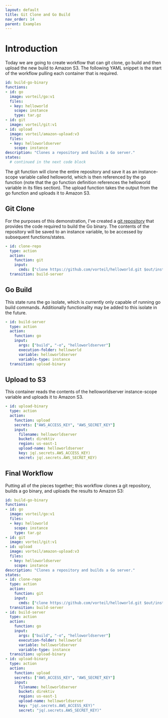 ```yaml
---
layout: default
title: Git Clone and Go Build
nav_order: 14
parent: Examples
---
```


# Introduction
Today we are going to create workflow that can git clone, go build and then upload the new build to Amazon S3. The following YAML snippet is the start of the workflow pulling each container that is required.

```yaml
id: build-go-binary
functions:
- id: go
  image: vorteil/go:v1
  files:
  - key: helloworld
    scope: instance
    type: tar.gz
- id: git
  image: vorteil/git:v1
- id: upload
  image: vorteil/amazon-upload:v3
  files:
  - key: helloworldserver
    scope: instance
description: "Clones a repository and builds a Go server."
states:
  # continued in the next code block
```

The git function will clone the entire repository and save it as an instance-scope variable called helloworld, which is then referenced by the go function (note that the go function definition references the helloworld variable in its files section). The upload function takes the output from the go function and uploads it to Amazon S3.

## Git Clone
For the purposes of this demonstration, I've created a [git repository](https://github.com/vorteil/helloworld) that provides the code required to build the Go binary. The contents of the repository will be saved to an instance variable, to be accessed by subsequent functions/states.


```yaml
- id: clone-repo
  type: action
  action:
    function: git
    input:
      cmds: ["clone https://github.com/vorteil/helloworld.git $out/instance/helloworld"]
  transition: build-server
```

## Go Build
This state runs the go isolate, which is currently only capable of running go build commands. Additionally functionality may be added to this isolate in the future.

```yaml
- id: build-server
  type: action
  action:
    function: go
    input:
      args: ["build", "-o", "helloworldserver"]
      execution-folder: helloworld
      variable: helloworldserver
      variable-type: instance
  transition: upload-binary
```

## Upload to S3
This container reads the contents of the helloworldserver instance-scope variable and uploads it to Amazon S3.

```yaml
- id: upload-binary
  type: action
  action:
    function: upload
    secrets: ["AWS_ACCESS_KEY", "AWS_SECRET_KEY"]
    input:
      filename: helloworldserver
      bucket: direktiv
      region: us-east-1
      upload-name: helloworldserver
      key: jq(.secrets.AWS_ACCESS_KEY)
      secret: jq(.secrets.AWS_SECRET_KEY)
```

## Final Workflow
Putting all of the pieces together; this workflow clones a git repository, builds a go binary, and uploads the results to Amazon S3:

```yaml
id: build-go-binary
functions:
- id: go
  image: vorteil/go:v1
  files:
  - key: helloworld
    scope: instance
    type: tar.gz
- id: git
  image: vorteil/git:v1
- id: upload
  image: vorteil/amazon-upload:v3
  files:
  - key: helloworldserver
    scope: instance
description: "Clones a repository and builds a Go server."
states:
- id: clone-repo
  type: action
  action:
    function: git
    input:
      cmds: ["clone https://github.com/vorteil/helloworld.git $out/instance/helloworld"]
  transition: build-server
- id: build-server
  type: action
  action:
    function: go
    input:
      args: ["build", "-o", "helloworldserver"]
      execution-folder: helloworld
      variable: helloworldserver
      variable-type: instance
  transition: upload-binary
- id: upload-binary
  type: action
  action:
    function: upload
    secrets: ["AWS_ACCESS_KEY", "AWS_SECRET_KEY"]
    input:
      filename: helloworldserver
      bucket: direktiv
      region: us-east-1
      upload-name: helloworldserver
      key: "jq(.secrets.AWS_ACCESS_KEY)"
      secret: "jq(.secrets.AWS_SECRET_KEY)"
    
```